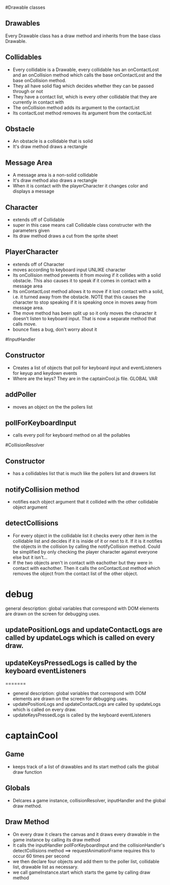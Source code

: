 #Drawable classes
## Drawables 
Every Drawable class has a draw method and inherits from the base class Drawable.
## Collidables 
* Every collidable is a Drawable, every collidable has an onContactLost and an onCollision method which calls the base onContactLost and the base onCollision method.
* They all have solid flag which decides whether they can be passed through or not 
* They have a contact list, which is every other collidable that they are currently in contact with
* The onCollision method adds its argument to the contactList
* Its contactLost method removes its argument from the contactList 
## Obstacle 
* An obstacle is a collidable that is solid 
* It's draw method draws a rectangle 
## Message Area
* A message area is a non-solid collidable
* It's draw method also draws a rectangle
* When it is contact with the playerCharacter it changes color and displays a message 
## Character 
* extends off of Collidable
* super in this case means call Collidable class constructer with the parameters given 
* Its draw method draws a cut from the sprite sheet 
## PlayerCharacter 
* extends off of Character
* moves according to keyboard input UNLIKE character 
* Its onCollision method prevents it from moving if it collides with a solid obstacle. This also causes it to speak if it comes in contact with a message area
* Its onContactLost method allows it to move if it lost contact with a solid, i.e. it turned away from the obstacle. NOTE that this causes the character to stop speaking if it is speaking once in moves away from message area.
* The move method has been split up so it only moves the character it doesn't listen to keyboard input. That is now a separate method that calls move. 
* bounce fixes a bug, don't worry about it 

#InputHandler 
## Constructor
* Creates a list of objects that poll for keyboard input and eventListeners for keyup and keydown events
* Where are the keys? They are in the captainCool.js file. GLOBAL VAR 
## addPoller
* moves an object on the the pollers list 
## pollForKeyboardInput 
* calls every poll for keyboard method on all the pollables 

#CollisionResolver
## Constructor
* has a collidables list that is much like the pollers list and drawers list
## notifyCollision method
* notifies each object argument that it collided with the other collidable object argument 
## detectCollisions
* For every object in the collidable list it checks every other item in the collidable list and decides if it is inside of it or next to it. If it is it notifies the objects in the collision by calling the notifyCollision method. Could be simplified by only checking the player character against everyone else but it isn't...
* If the two objects aren't in contact with eachother but they were in contact with eachother. Then it calls the onContactLost method which removes the object from the contact list of the other object. 

# debug
general description: global variables that correspond with DOM elements are drawn on the screen for debugging uses. 
## updatePositionLogs and updateContactLogs are called by updateLogs which is called on every draw. 
## updateKeysPressedLogs is called by the keyboard eventListeners 
=======
* general description: global variables that correspond with DOM elements are drawn on the screen for debugging uses. 
* updatePositionLogs and updateContactLogs are called by updateLogs which is called on every draw. 
* updateKeysPressedLogs is called by the keyboard eventListeners 

# captainCool 
## Game
* keeps track of a list of drawables and its start method calls the global draw function 
## Globals
* Delcares a game instance, collisionResolver, inputHandler and the global draw method. 
## Draw Method
* On every draw it clears the canvas and it draws every drawable in the game instance by calling its draw method 
* It calls the inputHandler pollForKeyboardInput and the collisionHandler's detectCollisions method ==> requestAnimationFrame requires this to occur 60 times per second 
* we then declare four objects and add them to the poller list, collidable list, drawable list as necessary. 
* we call gameInstance.start which starts the game by calling draw method 

